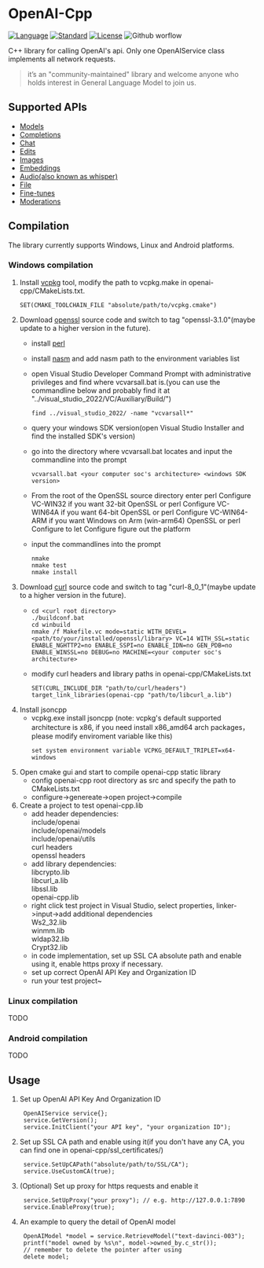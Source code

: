 # OpenAI-Cpp

[![Language](https://img.shields.io/badge/language-C++-blue.svg)](https://isocpp.org/)  [![Standard](https://img.shields.io/badge/c%2B%2B-11-blue.svg)](https://en.wikipedia.org/wiki/C%2B%2B#Standardization) [![License](https://img.shields.io/github/license/mashape/apistatus.svg)](https://opensource.org/licenses/MIT) ![Github worflow](https://github.com/olrea/openai-cpp/actions/workflows/cmake.yml/badge.svg)

C++ library for calling OpenAI's api.
Only one OpenAIService class implements all network requests.
> it’s an "community-maintained" library and welcome anyone who holds interest in General Language Model to join us.
## Supported APIs
* [Models](https://platform.openai.com/docs/api-reference/models)
* [Completions](https://platform.openai.com/docs/api-reference/completions)
* [Chat](https://platform.openai.com/docs/api-reference/chat)
* [Edits](https://platform.openai.com/docs/api-reference/edits)
* [Images](https://platform.openai.com/docs/api-reference/images)
* [Embeddings](https://platform.openai.com/docs/api-reference/embeddings)
* [Audio(also known as whisper)](https://platform.openai.com/docs/api-reference/audio)
* [File](https://platform.openai.com/docs/api-reference/files)
* [Fine-tunes](https://platform.openai.com/docs/api-reference/fine-tunes)
* [Moderations](https://platform.openai.com/docs/api-reference/moderations)
## Compilation
The library currently supports Windows, Linux and Android platforms.
### Windows compilation
1. Install [vcpkg](https://vcpkg.io) tool, modify the path to vcpkg.make in openai-cpp/CMakeLists.txt.
    ```
    SET(CMAKE_TOOLCHAIN_FILE "absolute/path/to/vcpkg.cmake")
    ```
2. Download [openssl](https://github.com/openssl/openssl) source code and switch to tag "openssl-3.1.0"(maybe update to a higher version in the future).
    - install [perl](https://strawberryperl.com/)
    - install [nasm](https://www.nasm.us) and add nasm path to the environment variables list
    - open Visual Studio Developer Command Prompt with administrative privileges and find where vcvarsall.bat is.(you can use the commandline below and probably find it at "../visual_studio_2022/VC/Auxiliary/Build/")
  
        ```
        find ../visual_studio_2022/ -name "vcvarsall*"
        ```
    - query your windows SDK version(open Visual Studio Installer and find the installed SDK's version)
    - go into the directory where vcvarsall.bat locates and input the commandline into the prompt
  
        ```
        vcvarsall.bat <your computer soc's architecture> <windows SDK version>
        ```
    - From the root of the OpenSSL source directory enter
        perl Configure VC-WIN32 if you want 32-bit OpenSSL or
        perl Configure VC-WIN64A if you want 64-bit OpenSSL or
        perl Configure VC-WIN64-ARM if you want Windows on Arm (win-arm64) OpenSSL or
        perl Configure to let Configure figure out the platform
    - input the commandlines into the prompt
  
        ```
        nmake
        nmake test
        nmake install
        ```
3. Download [curl](https://github.com/curl/curl.git) source code and switch to tag "curl-8_0_1"(maybe update to a higher version in the future).
    - ```
      cd <curl root directory>  
      ./buildconf.bat  
      cd winbuild  
      nmake /f Makefile.vc mode=static WITH_DEVEL=<path/to/your/installed/openssl/library> VC=14 WITH_SSL=static ENABLE_NGHTTP2=no ENABLE_SSPI=no ENABLE_IDN=no GEN_PDB=no ENABLE_WINSSL=no DEBUG=no MACHINE=<your computer soc's architecture>
      ```
    - modify curl headers and library paths in openai-cpp/CMakeLists.txt
      ```
      SET(CURL_INCLUDE_DIR "path/to/curl/headers")  
      target_link_libraries(openai-cpp "path/to/libcurl_a.lib")
      ```
1. Install jsoncpp
   - vcpkg.exe install jsoncpp 
   (note: vcpkg's default supported architecture is x86, if you need install x86_amd64 arch packages，please modify enviroment variable like this)
      ```
      set system environment variable VCPKG_DEFAULT_TRIPLET=x64-windows
      ```
2. Open cmake gui and start to compile openai-cpp static library
   - config openai-cpp root directory as src and specify the path to CMakeLists.txt
   - configure->genereate->open project->compile
3. Create a project to test openai-cpp.lib
   - add header dependencies:  
     include/openai  
     include/openai/models  
     include/openai/utils  
     curl headers  
     openssl headers
   - add library dependencies:  
     libcrypto.lib  
     libcurl_a.lib  
     libssl.lib  
     openai-cpp.lib
   - right click test project in Visual Studio, select properties, linker->input->add additional dependencies  
     Ws2_32.lib  
     winmm.lib  
     wldap32.lib  
     Crypt32.lib
   - in code implementation, set up SSL CA absolute path and enable using it, enable https proxy if necessary.
   - set up correct OpenAI API Key and Organization ID
   - run your test project~
### Linux compilation
TODO
### Android compilation
TODO
## Usage
1. Set up OpenAI API Key And Organization ID
   ```
    OpenAIService service{};
    service.GetVersion();
    service.InitClient("your API key", "your organization ID");
   ```
2. Set up SSL CA path and enable using it(if you don't have any CA, you can find one in openai-cpp/ssl_certificates/)
   ```
    service.SetUpCAPath("absolute/path/to/SSL/CA");
    service.UseCustomCA(true);
   ```
3. (Optional) Set up proxy for https requests and enable it
   ```
    service.SetUpProxy("your proxy"); // e.g. http://127.0.0.1:7890
    service.EnableProxy(true);
   ```
4. An example to query the detail of OpenAI model
   ```
    OpenAIModel *model = service.RetrieveModel("text-davinci-003");
    printf("model owned by %s\n", model->owned_by.c_str());
    // remember to delete the pointer after using
    delete model;
   ```